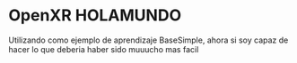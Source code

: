 # OpenXR HOLAMUNDO

Utilizando como ejemplo de aprendizaje BaseSimple, ahora si soy capaz de hacer lo que deberia haber sido muuucho mas facil

